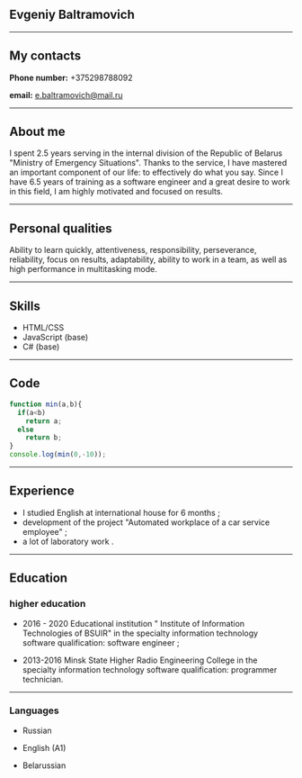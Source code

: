 ## Evgeniy Baltramovich
___
## My contacts

**Phone number:** +375298788092

**email:** e.baltramovich@mail.ru
___


## About me

I spent 2.5 years serving in the internal division of the Republic of Belarus "Ministry of Emergency Situations". Thanks to the service, I have mastered an important component of our life: to effectively do what you say. Since I have 6.5 years of training as a software engineer and a great desire to work in this field, I am highly motivated and focused on results.

___

## Personal qualities

Ability to learn quickly, attentiveness, responsibility, perseverance, reliability, focus on results, adaptability, ability to work in a team, as well as high performance in multitasking mode.

___
## Skills

- HTML/CSS
- JavaScript (base)
- C# (base)

___

## Code

```javascript
function min(a,b){
  if(a<b)
    return a;
  else
    return b;
}
console.log(min(0,-10));
```
___

## Experience
- I studied English at international house for 6 months ;
- development of the project "Automated workplace of a car service employee" ;
- a lot of laboratory work .
___
## Education
### higher education

- 2016 - 2020 Educational institution " Institute of Information Technologies of BSUIR" in the specialty information technology software qualification: software engineer ;

- 2013-2016 Minsk State Higher Radio Engineering College in the specialty information technology software qualification: programmer technician.
___

### Languages

- Russian

- English (A1)

- Belarussian